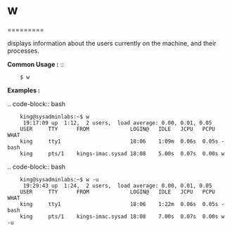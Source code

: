 # w
=========

displays  information  about  the users currently on the machine, and their processes.

**Common Usage :**  ::

		$ w
		

**Examples :**

.. code-block:: bash

		king@sysadminlabs:~$ w
		 19:17:09 up  1:12,  2 users,  load average: 0.00, 0.01, 0.05
		USER     TTY      FROM             LOGIN@   IDLE   JCPU   PCPU WHAT
		king     tty1                      18:06    1:09m  0.06s  0.05s -bash
		king     pts/1    kings-imac.sysad 18:08    5.00s  0.07s  0.00s w
		
.. code-block:: bash

		king@sysadminlabs:~$ w -u
		 19:29:43 up  1:24,  2 users,  load average: 0.00, 0.01, 0.05
		USER     TTY      FROM             LOGIN@   IDLE   JCPU   PCPU WHAT
		king     tty1                      18:06    1:22m  0.06s  0.05s -bash
		king     pts/1    kings-imac.sysad 18:08    7.00s  0.07s  0.00s w -u


